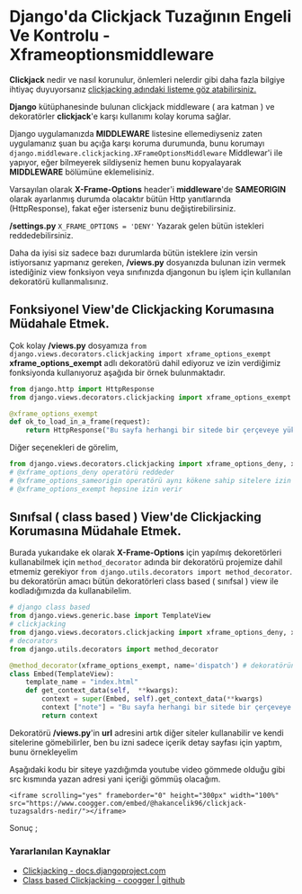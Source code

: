 # Django'da Clickjack Tuzağının Engeli Ve Kontrolu - Xframeoptionsmiddleware

**Clickjack** nedir ve nasıl korunulur, önlemleri nelerdir gibi daha fazla bilgiye ihtiyaç duyuyorsanız [clickjacking adındaki listeme göz atabilirsiniz.](https://github.com/hakancelik96/blog/tree/a2daa68f9fcf2b6e6dae3f9d0e8b8bfc6369c349/clickjacking/README.md)

**Django** kütüphanesinde bulunan clickjack middleware \( ara katman \) ve dekoratörler **clickjack**'e karşı kullanımı kolay koruma sağlar.

Django uygulamanızda **MIDDLEWARE** listesine ellemediyseniz zaten uygulamanız şuan bu açığa karşı koruma durumunda, bunu korumayı `django.middleware.clickjacking.XFrameOptionsMiddleware` Middlewar'i ile yapıyor, eğer bilmeyerek sildiyseniz hemen bunu kopyalayarak **MIDDLEWARE** bölümüne eklemelisiniz.

Varsayılan olarak **X-Frame-Options** header'i **middleware**'de **SAMEORIGIN** olarak ayarlanmış durumda olacaktır bütün Http yanıtlarında \(HttpResponse\), fakat eğer isterseniz bunu değiştirebilirsiniz.

**/settings.py** `X_FRAME_OPTIONS = 'DENY'` Yazarak gelen bütün istekleri reddedebilirsiniz.

Daha da iyisi siz sadece bazı durumlarda bütün isteklere izin versin istiyorsanız yapmanız gereken, **/views.py** dosyanızda bulunan izin vermek istediğiniz view fonksiyon veya sınıfınızda djangonun bu işlem için kullanılan dekoratörü kullanmalısınız.

## Fonksiyonel View'de Clickjacking Korumasına Müdahale Etmek.

Çok kolay **/views.py** dosyamıza `from django.views.decorators.clickjacking import xframe_options_exempt` **xframe\_options\_exempt** adlı dekoratörü dahil ediyoruz ve izin verdiğimiz fonksiyonda kullanıyoruz aşağıda bir örnek bulunmaktadır.

```python
from django.http import HttpResponse
from django.views.decorators.clickjacking import xframe_options_exempt

@xframe_options_exempt
def ok_to_load_in_a_frame(request):
    return HttpResponse("Bu sayfa herhangi bir sitede bir çerçeveye yüklemek için güvenlidir.")
```

Diğer seçenekleri de görelim,

```python
from django.views.decorators.clickjacking import xframe_options_deny, xframe_options_sameorigin, xframe_options_exempt
# @xframe_options_deny operatörü reddeder
# @xframe_options_sameorigin operatörü aynı kökene sahip sitelere izin verir.
# @xframe_options_exempt hepsine izin verir
```

## Sınıfsal \( class based \) View'de Clickjacking Korumasına Müdahale Etmek.

Burada yukarıdake ek olarak **X-Frame-Options** için yapılmış dekoretörleri kullanabilmek için `method_decorator` adında bir dekoratörü projemize dahil etmemiz gerekiyor `from django.utils.decorators import method_decorator`. bu dekoratörün amacı bütün dekoratörleri class based \( sınıfsal \) view ile kodladığımızda da kullanabilelim.

```python
# django class based
from django.views.generic.base import TemplateView
# clickjacking
from django.views.decorators.clickjacking import xframe_options_deny, xframe_options_sameorigin, xframe_options_exempt
# decorators
from django.utils.decorators import method_decorator

@method_decorator(xframe_options_exempt, name='dispatch') # dekoratörün ilk parametresine kullanmak istediğim X-Frame-Options dekoratörünü verdim ve ikinci parametre olarak bir isim verdim, işte bu kadar geri kalan kodlar zaten class based view konusuna giriyor.
class Embed(TemplateView):
    template_name = "index.html"
    def get_context_data(self,  **kwargs):
        context = super(Embed, self).get_context_data(**kwargs)
        context ["note"] = "Bu sayfa herhangi bir sitede bir çerçeveye yüklemek için güvenlidir."
        return context
```

Dekoratörü **/views.py**'in **url** adresini artık diğer siteler kullanabilir ve kendi sitelerine gömebilirler, ben bu izni sadece içerik detay sayfası için yaptım, bunu örnekleyelim

Aşağıdaki kodu bir siteye yazdığımda youtube video gömmede olduğu gibi src kısmında yazan adresi yani içeriği gömmüş olacağım.

```markup
<iframe scrolling="yes" frameborder="0" height="300px" width="100%" src="https://www.coogger.com/embed/@hakancelik96/clickjack-tuzagsaldrs-nedir/"></iframe>
```

Sonuç ;

### Yararlanılan Kaynaklar

* [Clickjacking - docs.djangoproject.com](https://docs.djangoproject.com/en/2.1/ref/clickjacking/)
* [Class based Clickjacking -  coogger \| github](https://github.com/coogger/coogger/blob/7b0b6ee13f417a16bb196366287135bb9ab1cf1e/coogger/cooggerapp/views/detail.py)


